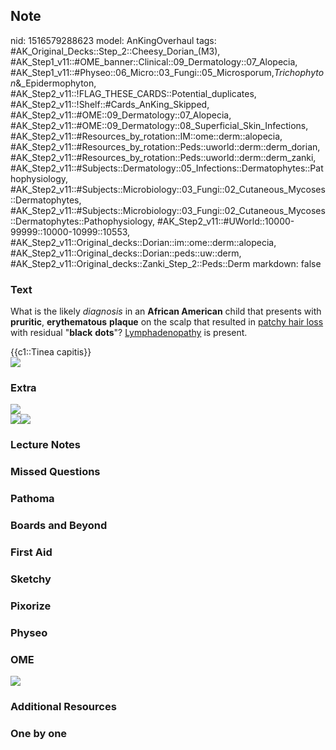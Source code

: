 ## Note
nid: 1516579288623
model: AnKingOverhaul
tags: #AK_Original_Decks::Step_2::Cheesy_Dorian_(M3), #AK_Step1_v11::#OME_banner::Clinical::09_Dermatology::07_Alopecia, #AK_Step1_v11::#Physeo::06_Micro::03_Fungi::05_Microsporum,_Trichophyton_&_Epidermophyton, #AK_Step2_v11::!FLAG_THESE_CARDS::Potential_duplicates, #AK_Step2_v11::!Shelf::#Cards_AnKing_Skipped, #AK_Step2_v11::#OME::09_Dermatology::07_Alopecia, #AK_Step2_v11::#OME::09_Dermatology::08_Superficial_Skin_Infections, #AK_Step2_v11::#Resources_by_rotation::IM::ome::derm::alopecia, #AK_Step2_v11::#Resources_by_rotation::Peds::uworld::derm::derm_dorian, #AK_Step2_v11::#Resources_by_rotation::Peds::uworld::derm::derm_zanki, #AK_Step2_v11::#Subjects::Dermatology::05_Infections::Dermatophytes::Pathophysiology, #AK_Step2_v11::#Subjects::Microbiology::03_Fungi::02_Cutaneous_Mycoses::Dermatophytes, #AK_Step2_v11::#Subjects::Microbiology::03_Fungi::02_Cutaneous_Mycoses::Dermatophytes::Pathophysiology, #AK_Step2_v11::#UWorld::10000-99999::10000-10999::10553, #AK_Step2_v11::Original_decks::Dorian::im::ome::derm::alopecia, #AK_Step2_v11::Original_decks::Dorian::peds::uw::derm, #AK_Step2_v11::Original_decks::Zanki_Step_2::Peds::Derm
markdown: false

### Text
What is the likely <i>diagnosis</i> in an <b>African American</b>
child that presents with <b>pruritic</b>, <b>erythematous</b>
<b>plaque</b> on the scalp that resulted in <u>patchy hair loss</u>
with residual "<b>black</b> <b>dots</b>"? <u>Lymphadenopathy</u> is
present.
<div>
  {{c1::Tinea capitis}}
</div>
<div><img src="paste-74165495267331.jpg"></div>

### Extra
<img src="tinea%20capitis.png">
<div><img src="grrr.jpg"><img src=
"Screen%20Shot%202018-07-14%20at%204.31.02%20PM.png"></div>

### Lecture Notes


### Missed Questions


### Pathoma


### Boards and Beyond


### First Aid


### Sketchy


### Pixorize


### Physeo


### OME
<div class="ome-widget">
  <a href=
  "https://onlinemeded.org/spa/dermatology/alopecia/acquire?ref=anki">
  <img src="_OME_AnkiFlashcards_Lesson_4.png"></a>
</div>

### Additional Resources


### One by one

